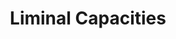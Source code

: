 ---
title: "Liminal Capacities"
description: "The art of dwelling in thresholds—between endings and beginnings, certainty and mystery, breakdown and emergence."
why_matters: "Modernity denies liminal space. It rushes to resolution, treats grief as something to manage or overcome, and numbs collective pain into individualized pathology. This leaves us ill-equipped to feel what must be felt, to metabolize the systemic denial of pain, or to process the emotional fields that arise in times of transition and collapse. These capacities allow us to stay with the field long enough to grieve collectively, to compost what's dissolving, and to invite what's emerging without forcing it."
image: "images/liminal-capacities.jpg"
position_x: 0.25
position_y: 0.8
capacities:
  - title: "Humor as Rupture"
    subtitle: "Laughter as a crack in the wall of authority"
    what_it_is: "Humor as release and rupture. As a crack in the wall of authority, unrestricted autonomy, arbitration, affirmation. Clowning as a practice reminds us that we are not the center, that our need for righteousness, certainty, looking good, is part of the disease. This is the work of humor as humility—the capacity to fumble publicly and to openly and honestly look at our addictions to superiority in order to let failure become relational compost. When the clown stumbles, when we laugh at her, we are laughing at our own illusions—the part of us addicted to control, coherence, and exceptionalism."
    why_exiled: "Modernity treats failure as shame and humor as distraction—because both threaten the fragile scaffolding of superiority."
    what_possible: "Humor as humility allows us to compost these addictions. It makes room for failure without collapse, for truth without control, for presence without performance. It loosens the tapeworm's grip—not through force, but through laughter."
    distortions:
      - name: "Deflective humor"
        description: "Using humor to avoid or distract from necessary discomfort rather than to rupture illusions of control."
      - name: "Performative vulnerability"
        description: "Staging fumbles or failures for social approval rather than allowing genuine interruption of superiority patterns."
    color: "#f59e0b"
    position_x: -0.4
    position_y: -0.1
  - title: "Staying with(in) Emergence - 'Azar'"
    subtitle: "Dancing with chance, randomness, the unknown"
    what_it_is: "This capacity is an invitation to walk the tightrope between naive hope and desperate hopelessness—which are both expressions of certainty addiction—ways of trying to predict or control what's to come. But Azar—chance, randomness, emergence—has no allegiance to certainty. Azar is the spirit of the unknown. The fool walks into the scene without a script. Play is not a distraction—it's a relational practice with the unknown. Dancing with Azar is the capacity to stay with emergence—to feel the field shifting, to invite chance in, to let randomness be a co-facilitator."
    why_exiled: "Modernity demands predictability, control, and strategic certainty. Emergence threatens planning, efficiency, and the illusion of mastery over outcomes."
    what_possible: "Dancing with Azar lets experimentation return—not through rigid strategy, but through relational improvisation. It brings curiosity back into the room and allows for genuine co-creation with the unknown."
    distortions:
      - name: "Spiritual bypassing"
        description: "Using 'trust in emergence' to avoid necessary planning, accountability, or difficult decisions."
      - name: "Chaos addiction"
        description: "Creating unnecessary disruption or unpredictability as a way to avoid deeper engagement with what's actually emerging."
    color: "#eab308"
    position_x: 0.5
    position_y: 0.2
  - title: "Inhabiting Liminality"
    subtitle: "Dwelling in the space between endings and beginnings"
    what_it_is: "To inhabit liminality is to dwell in the space between endings and beginnings, where nothing feels certain, where identities dissolve but have not yet reformed. This space is often thick with feeling—not just personal emotions, but meta-affective landscapes: the collective weight of grief, longing, anger, emptiness, and the awe that flickers through even in the fog. This capacity asks: Can you stay in the fog? Can you hold the weight of the field without rushing to rebuild identity or make meaning? Can you listen to grief as a teacher, without needing to fix it or flee?"
    why_exiled: "Modernity denies liminal space. It rushes to resolution, treats grief as something to manage or overcome, and numbs collective pain into individualized pathology. This leaves us ill-equipped to feel what must be felt, to metabolize the systemic denial of pain, or to process the emotional fields that arise in times of transition and collapse."
    what_possible: "Reclaiming Inhabiting Liminality allows us to stay with the field long enough to grieve collectively, to compost what's dissolving, and to invite what's emerging without forcing it. It's the capacity to be interrupted by the full spectrum of feeling, and to respond with attuned care, knowing that collective hearts can hold what individual hearts cannot."
    distortions:
      - name: "Glorifying suffering"
        description: "Romanticizing pain or liminal states as inherently spiritual or superior, rather than metabolizing them as necessary passages."
      - name: "Liminal addiction"
        description: "Getting stuck in the threshold as a way to avoid commitment, responsibility, or the work of emergence."
      - name: "Emotional bypassing"
        description: "Using the language of 'collective grief' to avoid personal accountability or specific relational repair."
    color: "#d97706"
    position_x: 0.1
    position_y: 0.45
---